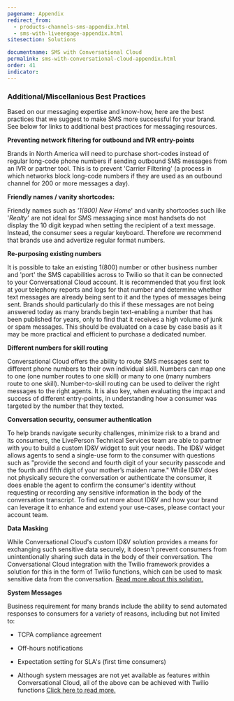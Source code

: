 ```yaml
---
pagename: Appendix
redirect_from:
  - products-channels-sms-appendix.html
  - sms-with-liveengage-appendix.html
sitesection: Solutions

documentname: SMS with Conversational Cloud
permalink: sms-with-conversational-cloud-appendix.html
order: 41
indicator:
---
```

### Additional/Miscellanious Best Practices

Based on our messaging expertise and know-how, here are the best practices that we suggest to make SMS more successful for your brand. See below for links to additional best practices for messaging resources.

**Preventing network filtering for outbound and IVR entry-points**

Brands in North America will need to purchase short-codes instead of regular long-code phone numbers if sending outbound SMS messages from an IVR or partner tool.  This is to prevent 'Carrier Filtering' (a process in which networks block long-code numbers if they are used as an outbound channel for 200 or more messages a day).

**Friendly names / vanity shortcodes:**

Friendly names such as *'1(800) New Home*' and vanity shortcodes such like '*Realty*' are not ideal for SMS messaging since most handsets do not display the 10 digit keypad when setting the recipient of a text message.  Instead, the consumer sees a regular keyboard. Therefore we recommend that brands use and advertize regular format numbers.

**Re-purposing existing numbers**

It is possible to take an existing 1(800) number or other business number and 'port' the SMS capabilities across to Twilio so that it can be connected to your Conversational Cloud account. It is recommended that you first look at your telephony reports and logs for that number and determine whether text messages are already being sent to it and the types of messages being sent. Brands should particularly do this if these messages are not being answered today as many brands begin text-enabling a number that has been published for years, only to find that it receives a high volume of junk or spam messages. This should be evaluated on a case by case basis as it may be more practical and efficient to purchase a dedicated number.

**Different numbers for skill routing**

Conversational Cloud offers the ability to route SMS messages sent to different phone numbers to their own individual skill.  Numbers can map one to one (one number routes to one skill) or many to one (many numbers route to one skill).  Number-to-skill routing can be used to deliver the right messages to the right agents. It is also key, when evaluating the impact and success of different entry-points, in understanding how a consumer was targeted by the number that they texted.

**Conversation security, consumer authentication**

To help brands navigate security challenges, minimize risk to a brand and its consumers, the LivePerson Technical Services team are able to partner with you to build a custom ID&V widget to suit your needs.  The ID&V widget allows agents to send a single-use form to the consumer with questions such as "provide the second and fourth digit of your security passcode and the fourth and fifth digit of your mother’s maiden name." While ID&V does not physically secure the conversation or authenticate the consumer, it does enable the agent to confirm the consumer's identity without requesting or recording any sensitive information in the body of the conversation transcript. To find out more about ID&V and how your brand can leverage it to enhance and extend your use-cases, please contact your account team.

**Data Masking**

While Conversational Cloud's custom ID&V solution provides a means for exchanging such sensitive data securely, it doesn't prevent consumers from unintentionally sharing such data in the body of their conversation. The Conversational Cloud integration with the Twilio framework provides a solution for this in the form of Twilio functions, which can be used to mask sensitive data from the conversation. [Read more about this solution.](https://s3-eu-west-1.amazonaws.com/ce-sr/CA/Messaging/Enhancing+SMS+experience+with+Twilio+Functions.pdf)

**System Messages**

Business requirement for many brands include the ability to send automated responses to consumers for a variety of reasons, including but not limited to:

* TCPA compliance agreement

* Off-hours notifications

* Expectation setting for SLA's (first time consumers)

* Although system messages are not yet available as features within Conversational Cloud, all of the above can be achieved with Twilio functions [Click here to read more.](https://s3-eu-west-1.amazonaws.com/ce-sr/CA/Messaging/Enhancing+SMS+experience+with+Twilio+Functions.pdf)
